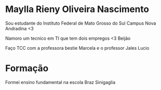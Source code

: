 # Maylla Rieny Oliveira Nascimento

Sou estudante do Instituto Federal de Mato Grosso do Sul Campus Nova Andradina <3

Namoro um tecnico em TI que tem dois empregos <3 Beijão

Faço TCC com a professora bestie Marcela e o professor Jales Lucio

# Formação

Formei ensino fundamental na escola Braz Sinigaglia
